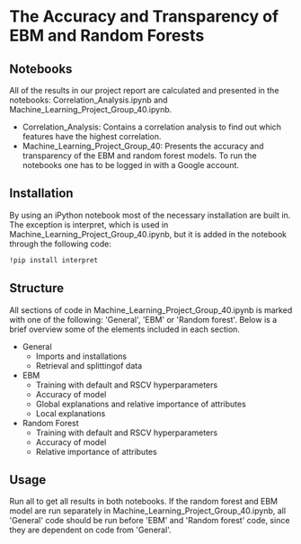 # The Accuracy and Transparency of EBM and Random Forests

## Notebooks
All of the results in our project report are calculated and presented in the notebooks: Correlation_Analysis.ipynb and Machine_Learning_Project_Group_40.ipynb. 
* Correlation_Analysis: Contains a correlation analysis to find out which features have the highest correlation.
* Machine_Learning_Project_Group_40: Presents the accuracy and transparency of the EBM and random forest models.
To run the notebooks one has to be logged in with a Google account.

## Installation

By using an iPython notebook most of the necessary installation are built in. The exception is interpret, which is used in Machine_Learning_Project_Group_40.ipynb, but it is added in the notebook through the following code:

```bash
!pip install interpret
```
## Structure

All sections of code in Machine_Learning_Project_Group_40.ipynb is marked with one of the following: 'General', 'EBM' or 'Random forest'. Below is a brief overview some of the elements included in each section.
* General
	* Imports and installations
	* Retrieval and splittingof data
* EBM
	* Training with default and RSCV hyperparameters
	* Accuracy of model
	* Global explanations and relative importance of attributes
	* Local explanations
* Random Forest
	* Training with default and RSCV hyperparameters
	* Accuracy of model
	* Relative importance of attributes



## Usage

Run all to get all results in both notebooks. If the random forest and EBM model are run separately in Machine_Learning_Project_Group_40.ipynb, all 'General' code should be run before 'EBM' and 'Random forest' code, since they are dependent on code from 'General'.
